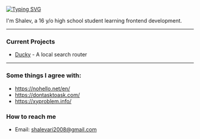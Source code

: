 <p align="left">
    <a href="https://git.io/typing-svg"><img src="https://readme-typing-svg.demolab.com?font=JetBrains+Mono+Nl&size=23&duration=1&color=F6C177&vCenter=true&repeat=false&width=435&lines=Shalev+Ari" alt="Typing SVG" /></a>
</p>

<p align="left">
    I'm Shalev, a 16 y/o high school student learning frontend development.<br />
</p>

---

<h3 align="left">Current Projects</h3>

- [Ducky](https://github.com/shalevari/ducky) - A local search router

---

<h3 align="left">Some things I agree with:</h3>

- https://nohello.net/en/
- https://dontasktoask.com/
- https://xyproblem.info/

<h3 align="left">How to reach me</h3>

- Email: shalevari2008@gmail.com
